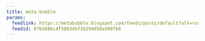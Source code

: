 ```yaml
---
title: meta-bubble
params:
  feedlink: https://metabubble.blogspot.com/feeds/posts/default?alt=rss
  feedid: 87b568bc4f58834bf36294850a9807b6
---
```

